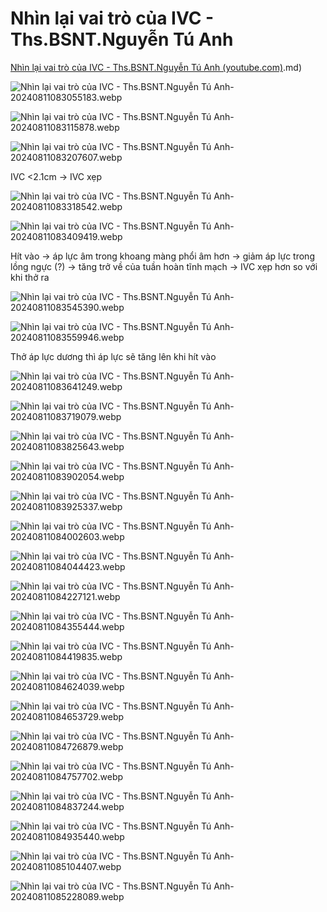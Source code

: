 # Nhìn lại vai trò của IVC - Ths.BSNT.Nguyễn Tú Anh  
[Nhìn lại vai trò của IVC - Ths.BSNT.Nguyễn Tú Anh (youtube.com)](youtube.com).md)  
![Nhìn lại vai trò của IVC - Ths.BSNT.Nguyễn Tú Anh-20240811083055183.webp](./200%20FILES/201%20Image/Nh%C3%ACn%20l%E1%BA%A1i%20vai%20tr%C3%B2%20c%E1%BB%A7a%20IVC%20-%20Ths.BSNT.Nguy%E1%BB%85n%20T%C3%BA%20Anh-20240811083055183.webp)  
![Nhìn lại vai trò của IVC - Ths.BSNT.Nguyễn Tú Anh-20240811083115878.webp](./200%20FILES/201%20Image/Nh%C3%ACn%20l%E1%BA%A1i%20vai%20tr%C3%B2%20c%E1%BB%A7a%20IVC%20-%20Ths.BSNT.Nguy%E1%BB%85n%20T%C3%BA%20Anh-20240811083115878.webp)  
![Nhìn lại vai trò của IVC - Ths.BSNT.Nguyễn Tú Anh-20240811083207607.webp](./200%20FILES/201%20Image/Nh%C3%ACn%20l%E1%BA%A1i%20vai%20tr%C3%B2%20c%E1%BB%A7a%20IVC%20-%20Ths.BSNT.Nguy%E1%BB%85n%20T%C3%BA%20Anh-20240811083207607.webp)  
IVC <2.1cm -> IVC xẹp  
  
![Nhìn lại vai trò của IVC - Ths.BSNT.Nguyễn Tú Anh-20240811083318542.webp](./200%20FILES/201%20Image/Nh%C3%ACn%20l%E1%BA%A1i%20vai%20tr%C3%B2%20c%E1%BB%A7a%20IVC%20-%20Ths.BSNT.Nguy%E1%BB%85n%20T%C3%BA%20Anh-20240811083318542.webp)  
![Nhìn lại vai trò của IVC - Ths.BSNT.Nguyễn Tú Anh-20240811083409419.webp](./200%20FILES/201%20Image/Nh%C3%ACn%20l%E1%BA%A1i%20vai%20tr%C3%B2%20c%E1%BB%A7a%20IVC%20-%20Ths.BSNT.Nguy%E1%BB%85n%20T%C3%BA%20Anh-20240811083409419.webp)  
Hít vào -> áp lực âm trong khoang màng phổi âm hơn -> giảm áp lực trong lồng ngực (?) -> tăng trở về của tuần hoàn tĩnh mạch -> IVC xẹp hơn so với khi thở ra  
![Nhìn lại vai trò của IVC - Ths.BSNT.Nguyễn Tú Anh-20240811083545390.webp](./200%20FILES/201%20Image/Nh%C3%ACn%20l%E1%BA%A1i%20vai%20tr%C3%B2%20c%E1%BB%A7a%20IVC%20-%20Ths.BSNT.Nguy%E1%BB%85n%20T%C3%BA%20Anh-20240811083545390.webp)  
![Nhìn lại vai trò của IVC - Ths.BSNT.Nguyễn Tú Anh-20240811083559946.webp](./200%20FILES/201%20Image/Nh%C3%ACn%20l%E1%BA%A1i%20vai%20tr%C3%B2%20c%E1%BB%A7a%20IVC%20-%20Ths.BSNT.Nguy%E1%BB%85n%20T%C3%BA%20Anh-20240811083559946.webp)  
Thở áp lực dương thì áp lực sẽ tăng lên khi hít vào  
![Nhìn lại vai trò của IVC - Ths.BSNT.Nguyễn Tú Anh-20240811083641249.webp](./200%20FILES/201%20Image/Nh%C3%ACn%20l%E1%BA%A1i%20vai%20tr%C3%B2%20c%E1%BB%A7a%20IVC%20-%20Ths.BSNT.Nguy%E1%BB%85n%20T%C3%BA%20Anh-20240811083641249.webp)  
![Nhìn lại vai trò của IVC - Ths.BSNT.Nguyễn Tú Anh-20240811083719079.webp](./200%20FILES/201%20Image/Nh%C3%ACn%20l%E1%BA%A1i%20vai%20tr%C3%B2%20c%E1%BB%A7a%20IVC%20-%20Ths.BSNT.Nguy%E1%BB%85n%20T%C3%BA%20Anh-20240811083719079.webp)  
![Nhìn lại vai trò của IVC - Ths.BSNT.Nguyễn Tú Anh-20240811083825643.webp](./200%20FILES/201%20Image/Nh%C3%ACn%20l%E1%BA%A1i%20vai%20tr%C3%B2%20c%E1%BB%A7a%20IVC%20-%20Ths.BSNT.Nguy%E1%BB%85n%20T%C3%BA%20Anh-20240811083825643.webp)  
![Nhìn lại vai trò của IVC - Ths.BSNT.Nguyễn Tú Anh-20240811083902054.webp](./200%20FILES/201%20Image/Nh%C3%ACn%20l%E1%BA%A1i%20vai%20tr%C3%B2%20c%E1%BB%A7a%20IVC%20-%20Ths.BSNT.Nguy%E1%BB%85n%20T%C3%BA%20Anh-20240811083902054.webp)  
![Nhìn lại vai trò của IVC - Ths.BSNT.Nguyễn Tú Anh-20240811083925337.webp](./200%20FILES/201%20Image/Nh%C3%ACn%20l%E1%BA%A1i%20vai%20tr%C3%B2%20c%E1%BB%A7a%20IVC%20-%20Ths.BSNT.Nguy%E1%BB%85n%20T%C3%BA%20Anh-20240811083925337.webp)  
![Nhìn lại vai trò của IVC - Ths.BSNT.Nguyễn Tú Anh-20240811084002603.webp](./200%20FILES/201%20Image/Nh%C3%ACn%20l%E1%BA%A1i%20vai%20tr%C3%B2%20c%E1%BB%A7a%20IVC%20-%20Ths.BSNT.Nguy%E1%BB%85n%20T%C3%BA%20Anh-20240811084002603.webp)  
![Nhìn lại vai trò của IVC - Ths.BSNT.Nguyễn Tú Anh-20240811084044423.webp](./200%20FILES/201%20Image/Nh%C3%ACn%20l%E1%BA%A1i%20vai%20tr%C3%B2%20c%E1%BB%A7a%20IVC%20-%20Ths.BSNT.Nguy%E1%BB%85n%20T%C3%BA%20Anh-20240811084044423.webp)  
![Nhìn lại vai trò của IVC - Ths.BSNT.Nguyễn Tú Anh-20240811084227121.webp](./200%20FILES/201%20Image/Nh%C3%ACn%20l%E1%BA%A1i%20vai%20tr%C3%B2%20c%E1%BB%A7a%20IVC%20-%20Ths.BSNT.Nguy%E1%BB%85n%20T%C3%BA%20Anh-20240811084227121.webp)  
![Nhìn lại vai trò của IVC - Ths.BSNT.Nguyễn Tú Anh-20240811084355444.webp](./200%20FILES/201%20Image/Nh%C3%ACn%20l%E1%BA%A1i%20vai%20tr%C3%B2%20c%E1%BB%A7a%20IVC%20-%20Ths.BSNT.Nguy%E1%BB%85n%20T%C3%BA%20Anh-20240811084355444.webp)  
![Nhìn lại vai trò của IVC - Ths.BSNT.Nguyễn Tú Anh-20240811084419835.webp](./200%20FILES/201%20Image/Nh%C3%ACn%20l%E1%BA%A1i%20vai%20tr%C3%B2%20c%E1%BB%A7a%20IVC%20-%20Ths.BSNT.Nguy%E1%BB%85n%20T%C3%BA%20Anh-20240811084419835.webp)  
![Nhìn lại vai trò của IVC - Ths.BSNT.Nguyễn Tú Anh-20240811084624039.webp](./200%20FILES/201%20Image/Nh%C3%ACn%20l%E1%BA%A1i%20vai%20tr%C3%B2%20c%E1%BB%A7a%20IVC%20-%20Ths.BSNT.Nguy%E1%BB%85n%20T%C3%BA%20Anh-20240811084624039.webp)  
![Nhìn lại vai trò của IVC - Ths.BSNT.Nguyễn Tú Anh-20240811084653729.webp](./200%20FILES/201%20Image/Nh%C3%ACn%20l%E1%BA%A1i%20vai%20tr%C3%B2%20c%E1%BB%A7a%20IVC%20-%20Ths.BSNT.Nguy%E1%BB%85n%20T%C3%BA%20Anh-20240811084653729.webp)  
![Nhìn lại vai trò của IVC - Ths.BSNT.Nguyễn Tú Anh-20240811084726879.webp](./200%20FILES/201%20Image/Nh%C3%ACn%20l%E1%BA%A1i%20vai%20tr%C3%B2%20c%E1%BB%A7a%20IVC%20-%20Ths.BSNT.Nguy%E1%BB%85n%20T%C3%BA%20Anh-20240811084726879.webp)  
![Nhìn lại vai trò của IVC - Ths.BSNT.Nguyễn Tú Anh-20240811084757702.webp](./200%20FILES/201%20Image/Nh%C3%ACn%20l%E1%BA%A1i%20vai%20tr%C3%B2%20c%E1%BB%A7a%20IVC%20-%20Ths.BSNT.Nguy%E1%BB%85n%20T%C3%BA%20Anh-20240811084757702.webp)  
![Nhìn lại vai trò của IVC - Ths.BSNT.Nguyễn Tú Anh-20240811084837244.webp](./200%20FILES/201%20Image/Nh%C3%ACn%20l%E1%BA%A1i%20vai%20tr%C3%B2%20c%E1%BB%A7a%20IVC%20-%20Ths.BSNT.Nguy%E1%BB%85n%20T%C3%BA%20Anh-20240811084837244.webp)  
![Nhìn lại vai trò của IVC - Ths.BSNT.Nguyễn Tú Anh-20240811084935440.webp](./200%20FILES/201%20Image/Nh%C3%ACn%20l%E1%BA%A1i%20vai%20tr%C3%B2%20c%E1%BB%A7a%20IVC%20-%20Ths.BSNT.Nguy%E1%BB%85n%20T%C3%BA%20Anh-20240811084935440.webp)  
![Nhìn lại vai trò của IVC - Ths.BSNT.Nguyễn Tú Anh-20240811085104407.webp](./200%20FILES/201%20Image/Nh%C3%ACn%20l%E1%BA%A1i%20vai%20tr%C3%B2%20c%E1%BB%A7a%20IVC%20-%20Ths.BSNT.Nguy%E1%BB%85n%20T%C3%BA%20Anh-20240811085104407.webp)  
![Nhìn lại vai trò của IVC - Ths.BSNT.Nguyễn Tú Anh-20240811085228089.webp](./200%20FILES/201%20Image/Nh%C3%ACn%20l%E1%BA%A1i%20vai%20tr%C3%B2%20c%E1%BB%A7a%20IVC%20-%20Ths.BSNT.Nguy%E1%BB%85n%20T%C3%BA%20Anh-20240811085228089.webp)  
  
  
  
  
  
  
  
  
  
  
  
  
  
  
  
  
  
  
  
  
  
  
  
  
